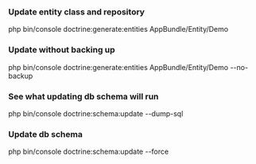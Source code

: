 ### Update entity class and repository

php bin/console doctrine:generate:entities AppBundle/Entity/Demo

### Update without backing up

php bin/console doctrine:generate:entities AppBundle/Entity/Demo --no-backup

### See what updating db schema will run

php bin/console doctrine:schema:update --dump-sql

### Update db schema

php bin/console doctrine:schema:update --force

